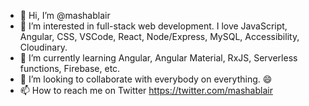 - 👋 Hi, I’m @mashablair
- 👀 I’m interested in full-stack web development.  I love JavaScript, Angular, CSS, VSCode, React, Node/Express, MySQL, Accessibility, Cloudinary.  
- 🌱 I’m currently learning Angular, Angular Material, RxJS, Serverless functions, Firebase, etc.  
- 💞️ I’m looking to collaborate with everybody on everything.  😄
- 📫 How to reach me on Twitter https://twitter.com/mashablair 

<!---
mashablair/mashablair is a ✨ special ✨ repository because its `README.md` (this file) appears on your GitHub profile.
You can click the Preview link to take a look at your changes.
--->
